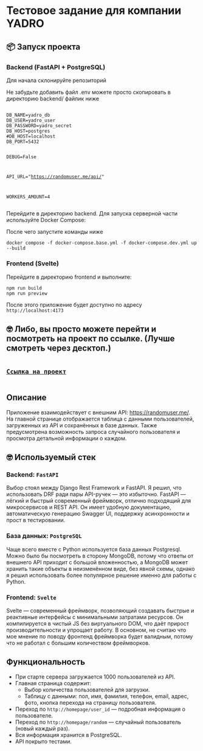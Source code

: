 <h1>Тестовое задание для компании YADRO</h1>

<h2>📦 Запуск проекта</h2>

<h3>Backend (FastAPI + PostgreSQL)</h3>

<p>Для начала склонируйте репозиторий</p>

<p>Не забудьте добавить файл .env можете просто скопировать в директорию backend/ файлик ниже</p>
<pre><code>
DB_NAME=yadro_db
DB_USER=yadro_user
DB_PASSWORD=yadro_secret
DB_HOST=postgres
#DB_HOST=localhost
DB_PORT=5432

DEBUG=False

API_URL="https://randomuser.me/api/"

WORKERS_AMOUNT=4
</code></pre>

<p>Перейдите в директорию backend. Для запуска серверной части используйте Docker Compose:</p>
<p>После чего запустите команды ниже</p>

<pre><code>docker compose -f docker-compose.base.yml -f docker-compose.dev.yml up --build</code></pre>

<h3>Frontend (Svelte)</h3>
<p>Перейдите в директорию frontend и выполните:</p>

<pre><code>npm run build
npm run preview</code></pre>

<p>После этого приложение будет доступно по адресу <code>http://localhost:4173</code></p>

<h2>🤓 Либо, вы просто можете перейти и посмотреть на проект по ссылке. (Лучше смотреть через десктоп.)</h2>

<pre><h3><a href="http://82.146.63.75/">Ссылка на проект</a></h3></pre>

<h2>Описание</h2>

<p>
Приложение взаимодействует с внешним API: <a href="https://randomuser.me/">https://randomuser.me/</a>.<br>
На главной странице отображается таблица с данными пользователей, загруженных из API и сохранённых в базе данных. 
Также предусмотрена возможность запроса случайного пользователя и просмотра детальной информации о каждом.
</p>

<h2>🤓 Используемый стек</h2>

<h3>Backend: <code>FastAPI</code></h3>
<p>
Выбор стоял между Django Rest Framework и FastAPI. Я решил, что использовать DRF ради пары API-ручек — это избыточно. 
FastAPI — лёгкий и быстрый современный фреймворк, отлично подходящий для микросервисов и REST API. 
Он имеет удобную документацию, автоматическую генерацию Swagger UI, поддержку асинхронности и прост в тестировании.
</p>

<h3>База данных: <code>PostgreSQL</code></h3>
<p>
Чаще всего вместе c Python используется база данных Postgresql. Можно было бы посмотреть в сторону MongoDB, потому что ответы от внешнего API приходит с большой вложенностью, а MongoDB может хранить такие объекты в неизменённом виде, без явной схемы, однако я решил использовать более популярное решение именно для работы с Python.
</p>

<h3>Frontend: <code>Svelte</code></h3>
<p>
Svelte — современный фреймворк, позволяющий создавать быстрые и реактивные интерфейсы с минимальными затратами ресурсов. 
Он компилируется в чистый JS без виртуального DOM, что даёт прирост производительности и упрощает работу. В основном, не считаю что мое мнение по поводу фронтенд фреймворка будет валидным, потому что не работал с большим количеством фреймворков.
</p>

<h2> Функциональность</h2>

<ul>
  <li>При старте сервера загружается 1000 пользователей из API.</li>
  <li>Главная страница содержит:
    <ul>
      <li>Выбор количества пользователей для загрузки.</li>
      <li>Таблицу с данными: пол, имя, фамилия, телефон, email, адрес, фото, кнопка перехода на страницу пользователя.</li>
    </ul>
  </li>
  <li>Переход по <code>http://homepage/user_id</code> — подробная информация о пользователе.</li>
  <li>Переход по <code>http://homepage/random</code> — случайный пользователь (новый каждый раз).</li>
  <li>Вся информация хранится в PostgreSQL.</li>
  <li>API покрыто тестами.</li>
</ul>
